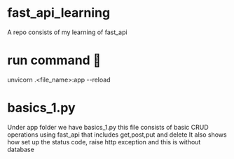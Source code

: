 # fast_api_learning
A repo consists of my learning of fast_api

# run command 🚀
unvicorn <path to your app foler>.<file_name>:app --reload

# basics_1.py
Under app folder we have basics_1.py this file consists of basic CRUD operations using fast_api that includes get,post,put and delete
It also shows how set up the status code, raise http exception 
and this is without database
